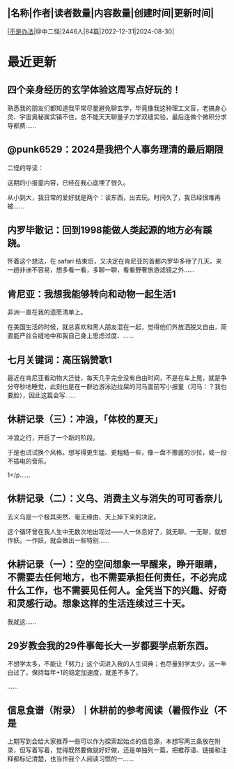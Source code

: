 |名称|作者|读者数量|内容数量|创建时间|更新时间|
---
|[不是办法](https://xiaobot.net/p/notworking?refer=0b133df9-27dc-423b-8101-639049001c13)|@中二怪|2446人|84篇|2022-12-31|2024-08-30|

# 最近更新
## 四个亲身经历的玄学体验这周写点好玩的！

熟悉我的朋友们都知道我平常尽量避免聊玄学，毕竟像我这种理工文盲，老搞身心灵、宇宙奥秘属实镇不住，总不能天天聊量子力学双缝实验，最后连做个微积分求导都费......
## @punk6529：2024是我把个人事务理清的最后期限
二怪的导读：

这期的小报童内容，已经在我心底埋了很久。

从小到大，我日常的爱好就是两个：读东西，出去玩。时间久了，我已经很难再被......
## 内罗毕散记：回到1998能做人类起源的地方必有蹊跷。

怀着这个想法，在 safari 结束后，又决定在肯尼亚的首都内罗毕多待了几天。来一趟非洲不容易，想多看一看，多聊一聊，看看野奢旅游滤镜之外......
## 肯尼亚：我想我能够转向和动物一起生活1

非洲一直在我的遗愿清单上。

在美国生活的时候，就总喜欢和黑人朋友混在一起，觉得他们外放洒脱又自由，简直能严丝合缝地中和我自己身上思虑过度、......
## 七月关键词：高压锅赞歌1

最近在肯尼亚看动物大迁徙，每天几乎完全没有自由时间，不是在车上晃，就是争分夺秒地睡觉，此刻也是在一群边游泳边拉屎的河马面前写小报童（河马：？我也要脸），因此这篇会写......
## 休耕记录（三）：冲浪，「体校的夏天」
冲浪之行，开启了一个新的阶段。

于是也试试换个风格。想写得更生猛、更粗糙一些，像一盘不撒酱的沙拉，或一段不插电的音乐。

1</p......
## 休耕记录（二）：义乌、消费主义与消失的可可香奈儿
去义乌是一个极其突然、毫无缘由、天上掉下来的决定。

这个循环曾在我人生中无数次地出现过——人一休息好了，就无聊。一无聊，就想作妖。一作妖，就会做出一些特别......
## 休耕记录（一）：空的空间想象一早醒来，睁开眼睛，不需要去任何地方，也不需要承担任何责任，不必完成什么工作，也不需要见任何人。全凭当下的兴趣、好奇和灵感行动。想象这样的生活连续过三十天。

我就这......
## 29岁教会我的29件事每长大一岁都要学点新东西。

不想学太多，不能让「努力」这个词进入我的人生词典；也尽量别学太少，这一年白过了。保持每年+1的稳定加速度，就差不多了。

......
## 信息食谱（附录）｜休耕前的参考阅读（暑假作业（不是
上期写到会给大家推荐一些可以作为探索起始点的信息源，本想写两三条放在附录，但写着写着，觉得既然要做就好好做，还是单独列一篇，把推荐语、链接和注释都标记清楚，也当作我个人阅读习惯的一......

